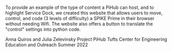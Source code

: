To provide an example of the type of content a PiHub can host, and to highlight Service Dock, we created this website that allows users to move, control, and code (3 levels of difficulty) a SPIKE Prime in their browser without needing Wifi. The website also offers a button to translate the "control" settings into python code. 

Anna Quiros and Julia Zelevinsky
Project PiHub
Tufts Center for Engineering Education and Outreach Summer 2022

